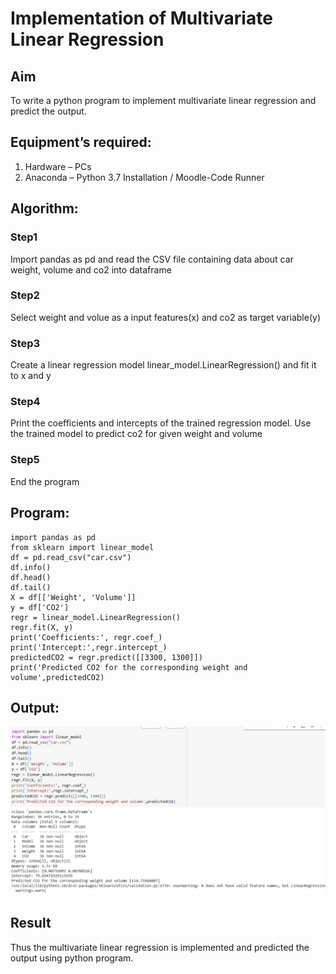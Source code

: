 # Implementation of Multivariate Linear Regression
## Aim
To write a python program to implement multivariate linear regression and predict the output.
## Equipment’s required:
1.	Hardware – PCs
2.	Anaconda – Python 3.7 Installation / Moodle-Code Runner
## Algorithm:
### Step1
Import pandas as pd and read the CSV file containing data about car weight, volume and co2 into dataframe

### Step2
Select weight and volue as a input features(x) and co2 as target variable(y)


### Step3
Create a linear regression model linear_model.LinearRegression() and fit it to x and y

### Step4
Print the coefficients and intercepts of the trained regression model. Use the trained model to predict co2 for given weight and volume

### Step5
End the program

## Program:
```
import pandas as pd
from sklearn import linear_model
df = pd.read_csv("car.csv")
df.info()
df.head()
df.tail()
X = df[['Weight', 'Volume']]
y = df['CO2']
regr = linear_model.LinearRegression()
regr.fit(X, y)
print('Coefficients:', regr.coef_)
print('Intercept:',regr.intercept_)
predictedCO2 = regr.predict([[3300, 1300]])
print('Predicted CO2 for the corresponding weight and volume',predictedCO2)

```
## Output:

![alt text](output.jpeg)

## Result
Thus the multivariate linear regression is implemented and predicted the output using python program.